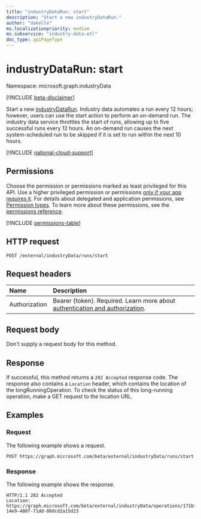 ```yaml
---
title: "industryDataRun: start"
description: "Start a new industryDataRun."
author: "dakelle"
ms.localizationpriority: medium
ms.subservice: "industry-data-etl"
doc_type: apiPageType
---
```


# industryDataRun: start

Namespace: microsoft.graph.industryData

[!INCLUDE [beta-disclaimer](../../includes/beta-disclaimer.md)]

Start a new [industryDataRun](../resources/industrydata-industrydatarun.md). Industry data automates a run every 12 hours; however, users can use the start action to perform an on-demand run. The industry data service throttles the start of runs, allowing up to five successful runs every 12 hours. An on-demand run causes the next system-scheduled run to be skipped if it is set to run within the next 10 hours.

[!INCLUDE [national-cloud-support](../../includes/global-only.md)]

## Permissions

Choose the permission or permissions marked as least privileged for this API. Use a higher privileged permission or permissions [only if your app requires it](/graph/permissions-overview#best-practices-for-using-microsoft-graph-permissions). For details about delegated and application permissions, see [Permission types](/graph/permissions-overview#permission-types). To learn more about these permissions, see the [permissions reference](/graph/permissions-reference).

<!-- {
  "blockType": "permissions",
  "name": "industrydata_industrydatarun_start"
}
-->
[!INCLUDE [permissions-table](../includes/permissions/industrydata-industrydatarun-start-permissions.md)]

## HTTP request

<!-- {
  "blockType": "ignored"
}
-->

```http
POST /external/industryData/runs/start
```

## Request headers

| Name          | Description               |
| :------------ | :------------------------ |
|Authorization|Bearer {token}. Required. Learn more about [authentication and authorization](/graph/auth/auth-concepts).|

## Request body

Don't supply a request body for this method.

## Response

If successful, this method returns a `202 Accepted` response code. The response also contains a `Location` header, which contains the location of the longRunningOperation. To check the status of this long-running operation, make a GET request to the location URL.

## Examples

### Request

The following example shows a request.

<!-- {
  "blockType": "request",
  "name": "industrydatarunthis.start"
}
-->

```msgraph-interactive
POST https://graph.microsoft.com/beta/external/industryData/runs/start
```

### Response

The following example shows the response.

<!-- {
  "blockType": "response",
  "truncated": true
}
-->
``` http
HTTP/1.1 202 Accepted
Location: https://graph.microsoft.com/beta/external/industryData/operations/171bf0b4-14e9-408f-71dd-08dcd2a15d23
```
